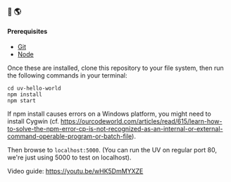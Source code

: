 ### 👋 🌎

#### Prerequisites

- [Git](https://git-scm.com/)
- [Node](https://nodejs.org/)

Once these are installed, clone this repository to your file system, then run the following commands in your terminal:

```
cd uv-hello-world
npm install
npm start
```

If npm install causes errors on a Windows platform, you might need to install Cygwin (cf. https://ourcodeworld.com/articles/read/615/learn-how-to-solve-the-npm-error-cp-is-not-recognized-as-an-internal-or-external-command-operable-program-or-batch-file).

Then browse to `localhost:5000`. (You can run the UV on regular port 80, we're just using 5000 to test on localhost).

Video guide: https://youtu.be/wHK5DmMYXZE
